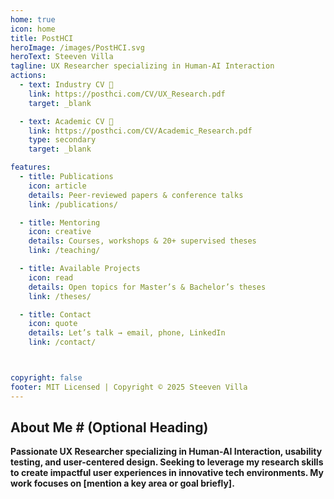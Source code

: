 ```yaml
---
home: true
icon: home
title: PostHCI
heroImage: /images/PostHCI.svg
heroText: Steeven Villa
tagline: UX Researcher specializing in Human-AI Interaction
actions:
  - text: Industry CV 👤
    link: https://posthci.com/CV/UX_Research.pdf
    target: _blank  

  - text: Academic CV 📝
    link: https://posthci.com/CV/Academic_Research.pdf
    type: secondary
    target: _blank  

features:
  - title: Publications
    icon: article
    details: Peer‑reviewed papers & conference talks
    link: /publications/

  - title: Mentoring
    icon: creative
    details: Courses, workshops & 20+ supervised theses
    link: /teaching/

  - title: Available Projects
    icon: read
    details: Open topics for Master’s & Bachelor’s theses
    link: /theses/

  - title: Contact
    icon: quote
    details: Let’s talk → email, phone, LinkedIn
    link: /contact/



copyright: false
footer: MIT Licensed | Copyright © 2025 Steeven Villa
---
```



## About Me # (Optional Heading)

**Passionate UX Researcher specializing in Human-AI Interaction, usability testing, and user-centered design. Seeking to leverage my research skills to create impactful user experiences in innovative tech environments. My work focuses on [mention a key area or goal briefly].**
